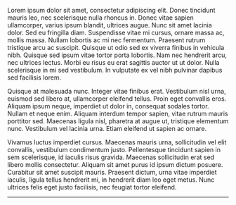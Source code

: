 Lorem ipsum dolor sit amet, consectetur adipiscing elit. Donec tincidunt mauris leo, nec scelerisque nulla rhoncus in. Donec vitae sapien ullamcorper, varius ipsum blandit, ultrices augue. Nunc sit amet lacinia dolor. Sed eu fringilla diam. Suspendisse vitae mi cursus, ornare massa ac, mollis massa. Nullam lobortis ac mi nec fermentum. Praesent rutrum tristique arcu ac suscipit. Quisque ut odio sed ex viverra finibus in vehicula nibh. Quisque sed ipsum vitae tortor porta lobortis. Nam nec hendrerit arcu, nec ultrices lectus. Morbi eu risus eu erat sagittis auctor ut ut dolor. Nulla scelerisque in mi sed vestibulum. In vulputate ex vel nibh pulvinar dapibus sed facilisis lorem.

Quisque at malesuada nunc. Integer vitae finibus erat. Vestibulum nisl urna, euismod sed libero at, ullamcorper eleifend tellus. Proin eget convallis eros. Aliquam ipsum neque, imperdiet ut dolor in, consequat sodales tortor. Nullam et neque enim. Aliquam interdum tempor sapien, vitae rutrum mauris porttitor sed. Maecenas ligula nisl, pharetra at augue ut, tristique elementum nunc. Vestibulum vel lacinia urna. Etiam eleifend ut sapien ac ornare.

Vivamus luctus imperdiet cursus. Maecenas mauris urna, sollicitudin vel elit convallis, vestibulum condimentum justo. Pellentesque tincidunt sapien in sem scelerisque, id iaculis risus gravida. Maecenas sollicitudin erat sed libero mollis consectetur. Aliquam sit amet purus id ipsum dictum posuere. Curabitur sit amet suscipit mauris. Praesent dictum, urna vitae imperdiet iaculis, ligula tellus hendrerit mi, in hendrerit diam leo eget metus. Nunc ultrices felis eget justo facilisis, nec feugiat tortor eleifend.


---


